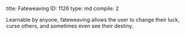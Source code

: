 title:          Fateweaving
ID:             1126
type:           md
compile:        2



Learnable by anyone, fateweaving allows the user to change their luck, curse others, and sometimes even see their destiny.